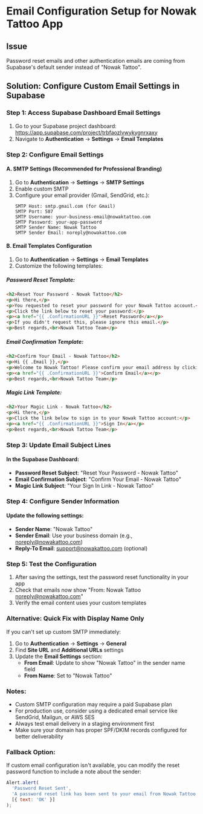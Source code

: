 # Email Configuration Setup for Nowak Tattoo App

## Issue
Password reset emails and other authentication emails are coming from Supabase's default sender instead of "Nowak Tattoo".

## Solution: Configure Custom Email Settings in Supabase

### Step 1: Access Supabase Dashboard Email Settings

1. Go to your Supabase project dashboard: https://app.supabase.com/project/trbfaozlvwykygnrxaxy
2. Navigate to **Authentication** → **Settings** → **Email Templates**

### Step 2: Configure Email Settings

#### A. SMTP Settings (Recommended for Professional Branding)
1. Go to **Authentication** → **Settings** → **SMTP Settings**
2. Enable custom SMTP
3. Configure your email provider (Gmail, SendGrid, etc.):
   ```
   SMTP Host: smtp.gmail.com (for Gmail)
   SMTP Port: 587
   SMTP Username: your-business-email@nowaktattoo.com
   SMTP Password: your-app-password
   SMTP Sender Name: Nowak Tattoo
   SMTP Sender Email: noreply@nowakattoo.com
   ```

#### B. Email Templates Configuration
1. Go to **Authentication** → **Settings** → **Email Templates**
2. Customize the following templates:

##### Password Reset Template:
```html
<h2>Reset Your Password - Nowak Tattoo</h2>
<p>Hi there,</p>
<p>You requested to reset your password for your Nowak Tattoo account.</p>
<p>Click the link below to reset your password:</p>
<p><a href="{{ .ConfirmationURL }}">Reset Password</a></p>
<p>If you didn't request this, please ignore this email.</p>
<p>Best regards,<br>Nowak Tattoo Team</p>
```

##### Email Confirmation Template:
```html
<h2>Confirm Your Email - Nowak Tattoo</h2>
<p>Hi {{ .Email }},</p>
<p>Welcome to Nowak Tattoo! Please confirm your email address by clicking the link below:</p>
<p><a href="{{ .ConfirmationURL }}">Confirm Email</a></p>
<p>Best regards,<br>Nowak Tattoo Team</p>
```

##### Magic Link Template:
```html
<h2>Your Magic Link - Nowak Tattoo</h2>
<p>Hi there,</p>
<p>Click the link below to sign in to your Nowak Tattoo account:</p>
<p><a href="{{ .ConfirmationURL }}">Sign In</a></p>
<p>Best regards,<br>Nowak Tattoo Team</p>
```

### Step 3: Update Email Subject Lines

#### In the Supabase Dashboard:
- **Password Reset Subject**: "Reset Your Password - Nowak Tattoo"
- **Email Confirmation Subject**: "Confirm Your Email - Nowak Tattoo"  
- **Magic Link Subject**: "Your Sign In Link - Nowak Tattoo"

### Step 4: Configure Sender Information

#### Update the following settings:
- **Sender Name**: "Nowak Tattoo"
- **Sender Email**: Use your business domain (e.g., noreply@nowakattoo.com)
- **Reply-To Email**: support@nowakattoo.com (optional)

### Step 5: Test the Configuration

1. After saving the settings, test the password reset functionality in your app
2. Check that emails now show "From: Nowak Tattoo <noreply@nowakattoo.com>"
3. Verify the email content uses your custom templates

### Alternative: Quick Fix with Display Name Only

If you can't set up custom SMTP immediately:

1. Go to **Authentication** → **Settings** → **General**
2. Find **Site URL** and **Additional URLs** settings
3. Update the **Email Settings** section:
   - **From Email**: Update to show "Nowak Tattoo" in the sender name field
   - **From Name**: Set to "Nowak Tattoo"

### Notes:
- Custom SMTP configuration may require a paid Supabase plan
- For production use, consider using a dedicated email service like SendGrid, Mailgun, or AWS SES
- Always test email delivery in a staging environment first
- Make sure your domain has proper SPF/DKIM records configured for better deliverability

### Fallback Option:
If custom email configuration isn't available, you can modify the reset password function to include a note about the sender:

```javascript
Alert.alert(
  'Password Reset Sent',
  'A password reset link has been sent to your email from Nowak Tattoo (via Supabase). Please check your inbox and spam folder.',
  [{ text: 'OK' }]
);
```
